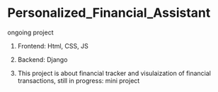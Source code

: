 # Personalized_Financial_Assistant
ongoing project
1. Frontend: Html, CSS, JS
2. Backend: Django

3. This project is about financial tracker and visulaization of financial transactions, still in progress: mini project 


